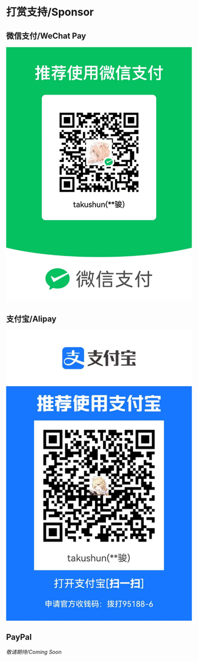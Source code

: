 # 打赏支持/Sponsor
## 微信支付/WeChat Pay
![微信支付](pic/wechat.jpg)
## 支付宝/Alipay
![支付宝](pic/alipay.jpg)
## PayPal
*敬请期待/Coming Soon*